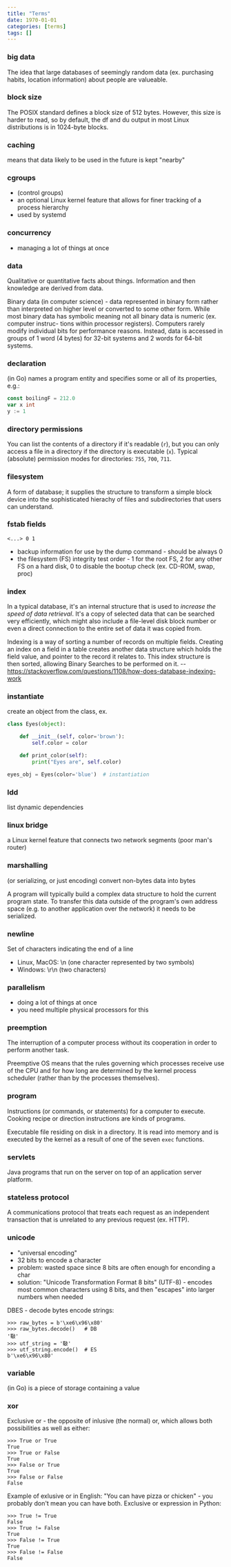 ```yaml
---
title: "Terms"
date: 1970-01-01
categories: [terms]
tags: []
---
```


### big data

The idea that large databases of seemingly random data (ex. purchasing habits, location information) about people are valueable.

### block size

The POSIX standard defines a block size of 512 bytes. However, this size is harder to read, so by default, the df and du output in most Linux distributions is in 1024-byte blocks.

### caching

means that data likely to be used in the future is kept "nearby"

### cgroups

* (control groups)
* an optional Linux kernel feature that allows for finer tracking of a process hierarchy
* used by systemd

### concurrency

* managing a lot of things at once

### data

Qualitative or quantitative facts about things. Information and then knowledge
are derived from data.

Binary data (in computer science) - data represented in binary form rather than
interpreted on higher level or converted to some other form. While most binary
data has symbolic meaning not all binary data is numeric (ex. computer instruc-
tions within processor registers). Computers rarely modify individual bits for
performance reasons. Instead, data is accessed in groups of 1 word (4 bytes) for
32-bit systems and 2 words for 64-bit systems.

### declaration

(in Go) names a program entity and specifies some or all of its properties, e.g.:

```go
const boilingF = 212.0
var x int
y := 1
```

### directory permissions

You can list the contents of a directory if it's readable (`r`), but you can only access a file in a directory if the directory is executable (`x`). Typical (absolute) permission modes for directories: `755`, `700`, `711`.

### filesystem

A form of database; it supplies the structure to transform a simple block device into the sophisticated hierachy of files and subdirectories that users can understand.

### fstab fields

```
<...> 0 1
```

* backup information for use by the dump command - should be always 0
* the filesystem (FS) integrity test order - 1 for the root FS, 2 for any other FS on a hard disk, 0 to disable the bootup check (ex. CD-ROM, swap, proc)

### index

In a typical database, it's an internal structure that is used to *increase the speed of data retrieval*. It's a copy of selected data that can be searched very efficiently, which might also include a file-level disk block number or even a direct connection to the entire set of data it was copied from.

Indexing is a way of sorting a number of records on multiple fields. Creating an index on a field in a table creates another data structure which holds the field value, and pointer to the record it relates to. This index structure is then sorted, allowing Binary Searches to be performed on it. -- https://stackoverflow.com/questions/1108/how-does-database-indexing-work

### instantiate

create an object from the class, ex.

```python
class Eyes(object):

    def __init__(self, color='brown'):
        self.color = color

    def print_color(self):
        print("Eyes are", self.color)

eyes_obj = Eyes(color='blue')  # instantiation
```

### ldd

list dynamic dependencies

### linux bridge

a Linux kernel feature that connects two network segments (poor man's router)

### marshalling

(or serializing, or just encoding) convert non-bytes data into bytes

A program will typically build a complex data structure to hold the current
program state. To transfer this data outside of the program's own address space
(e.g. to another application over the network) it needs to be serialized.

### newline

Set of characters indicating the end of a line

* Linux, MacOS: \n (one character represented by two symbols)
* Windows: \r\n (two characters)

### parallelism

* doing a lot of things at once
* you need multiple physical processors for this

### preemption

The interruption of a computer process without its cooperation in order to
perform another task.

Preemptive OS means that the rules governing which
processes receive use of the CPU and for how long are determined by the kernel
process scheduler (rather than by the processes themselves).

### program

Instructions (or commands, or statements) for a computer to execute. Cooking
recipe or direction instructions are kinds of programs.

Executable file residing on disk in a directory. It is read into memory and is
executed by the kernel as a result of one of the seven `exec` functions.

### servlets

Java programs that run on the server on top of an application server platform.

### stateless protocol

A communications protocol that treats each request as an independent
transaction that is unrelated to any previous request (ex. HTTP).

### unicode

- "universal encoding"
- 32 bits to encode a character
- problem: wasted space since 8 bits are often enough for enconding a char
- solution: "Unicode Transformation Format 8 bits" (UTF-8) - encodes most
  common characters using 8 bits, and then "escapes" into larger numbers when
  needed

DBES - decode bytes encode strings:

```
>>> raw_bytes = b'\xe6\x96\x80'
>>> raw_bytes.decode()   # DB
'斀'
>>> utf_string = '斀'
>>> utf_string.encode()  # ES
b'\xe6\x96\x80'
```

### variable

(in Go) is a piece of storage containing a value

### xor

Exclusive or - the opposite of inlusive (the normal) or, which allows both
possibilities as well as either:

    >>> True or True
    True
    >>> True or False
    True
    >>> False or True
    True
    >>> False or False
    False

Example of exlusive or in English: "You can have pizza or chicken" - you probably
don't mean you can have both. Exclusive or expression in Python:

    >>> True != True
    False
    >>> True != False
    True
    >>> False != True
    True
    >>> False != False
    False
